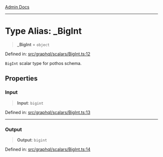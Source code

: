 [Admin Docs](/)

***

# Type Alias: \_BigInt

> **\_BigInt** = `object`

Defined in: [src/graphql/scalars/BigInt.ts:12](https://github.com/PurnenduMIshra129th/talawa-api/blob/dd95e2d2302936a5436289a9e626f7f4e2b14e02/src/graphql/scalars/BigInt.ts#L12)

`BigInt` scalar type for pothos schema.

## Properties

### Input

> **Input**: `bigint`

Defined in: [src/graphql/scalars/BigInt.ts:13](https://github.com/PurnenduMIshra129th/talawa-api/blob/dd95e2d2302936a5436289a9e626f7f4e2b14e02/src/graphql/scalars/BigInt.ts#L13)

***

### Output

> **Output**: `bigint`

Defined in: [src/graphql/scalars/BigInt.ts:14](https://github.com/PurnenduMIshra129th/talawa-api/blob/dd95e2d2302936a5436289a9e626f7f4e2b14e02/src/graphql/scalars/BigInt.ts#L14)
